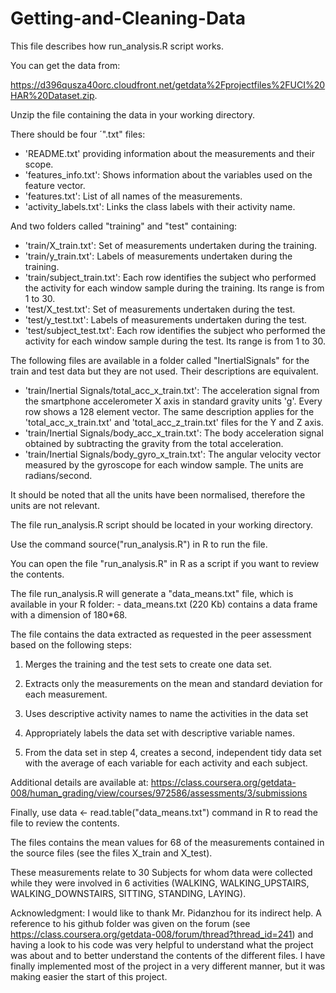 Getting-and-Cleaning-Data
=========================
This file describes how run_analysis.R script works.

You can get the data from:

https://d396qusza40orc.cloudfront.net/getdata%2Fprojectfiles%2FUCI%20HAR%20Dataset.zip.

Unzip the file containing the data in your working directory. 

There should be four ´".txt" files:
- 'README.txt' providing information about the measurements and their scope.
- 'features_info.txt': Shows information about the variables used on the feature vector.
- 'features.txt': List of all names of the measurements.
- 'activity_labels.txt': Links the class labels with their activity name.

And two folders called "training" and "test" containing:
- 'train/X_train.txt': Set of measurements undertaken during the training.
- 'train/y_train.txt': Labels of measurements undertaken during the training.
- 'train/subject_train.txt': Each row identifies the subject who performed the activity for each window sample during the training. Its range is from 1 to 30.
- 'test/X_test.txt': Set of measurements undertaken during the test.
- 'test/y_test.txt': Labels of measurements undertaken during the test.
- 'test/subject_test.txt': Each row identifies the subject who performed the activity for each window sample during the test. Its range is from 1 to 30.

The following files are available in a folder called "InertialSignals" for the train and test data but they are not used. Their descriptions are equivalent. 

- 'train/Inertial Signals/total_acc_x_train.txt': The acceleration signal from the smartphone accelerometer X axis in standard gravity units 'g'. Every row shows a 128 element vector. The same description applies for the 'total_acc_x_train.txt' and 'total_acc_z_train.txt' files for the Y and Z axis. 
- 'train/Inertial Signals/body_acc_x_train.txt': The body acceleration signal obtained by subtracting the gravity from the total acceleration. 
- 'train/Inertial Signals/body_gyro_x_train.txt': The angular velocity vector measured by the gyroscope for each window sample. The units are radians/second. 

It should be noted that all the units have been normalised, therefore the units are not relevant.

The file run_analysis.R script should be located in your working directory.

Use the command source("run_analysis.R") in R to run the file.

You can open the file "run_analysis.R" in R as a script if you want to review the contents.

The file run_analysis.R will generate a "data_means.txt" file, which is available in your R folder: 
    - data_means.txt (220 Kb) contains a data frame with a dimension of 180*68.

The file contains the data extracted as requested in the peer assessment based on the following steps:
    
1. Merges the training and the test sets to create one data set.
    
2. Extracts only the measurements on the mean and standard deviation for each measurement. 
    
3. Uses descriptive activity names to name the activities in the data set
    
4. Appropriately labels the data set with descriptive variable names. 
    
5. From the data set in step 4, creates a second, independent tidy data set with the average of each variable for each activity and each subject.

Additional details are available at: 
    https://class.coursera.org/getdata-008/human_grading/view/courses/972586/assessments/3/submissions
    
Finally, use data <- read.table("data_means.txt") command in R to read the file to review the contents.
    
The files contains the mean values for 68 of the measurements contained in the source files (see the files X_train and X_test).
    
These measurements relate to 30 Subjects for whom data were collected while they were involved in 6 activities (WALKING, WALKING_UPSTAIRS, WALKING_DOWNSTAIRS, SITTING, STANDING, LAYING).
    
Acknowledgment: I would like to thank Mr. Pidanzhou for its indirect help. A reference to his github folder was given on the forum (see https://class.coursera.org/getdata-008/forum/thread?thread_id=241) and having a look to his code was very helpful to understand what the project was about and to better understand the contents of the different files. I have finally implemented most of the project in a very different manner, but it was making easier the start of this project.
